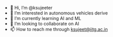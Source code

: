 - 👋 Hi, I’m @ksujeeter
- 👀 I’m interested in autonomous vehicles derive
- 🌱 I’m currently learning AI and ML
- 💞️ I’m looking to collaborate on AI 
- 📫 How to reach me through ksujeet@iitg.ac.in

<!---
ksujeeter/ksujeeter is a ✨ special ✨ repository because its `README.md` (this file) appears on your GitHub profile.
You can click the Preview link to take a look at your changes.
--->

